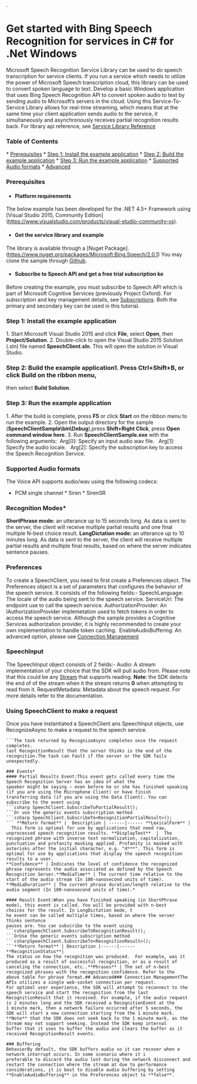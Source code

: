 .<!-- NavPath: Bing Speech API/Speech Recognition/Service Library
LinkLabel: Get started in C#
Url: Speech-api/documentation/GetStarted/GetStartedCSharpServiceLibrary
Weight: 3 -->

# Get started with Bing Speech Recognition for services in C&#35; for .Net Windows
Microsoft Speech Recognition Service Library can be used to do speech transcription for service clients. If you run a service which needs 
to utilize the power of Microsoft Speech transcription cloud, this library can be used to convert spoken language to text. 
Develop a basic Windows application that uses Bing Speech Recognition API to convert spoken audio to text by sending audio to 
Microsoft’s servers in the cloud. Using this Service-To-Service Library allows for real-time streaming, which means that at the same time your client application sends audio to the service, it simultaneously and asynchronously receives partial recognition results back. For library api reference, see [Service Library Reference](https://cdn.rawgit.com/Microsoft/Cognitive-Speech-STT-ServiceLibrary/docs/index.html)

### Table of Contents
* [Prerequisites](#Prerequisites)
* [Step 1: Install the example application](#Step-1)
* [Step 2: Build the example application](#Step-2)
* [Step 3: Run the example application](#Step-3)
* [Supported Audio formats](#Supported-Audio-formats)
* [Advanced](#Advanced)

### <a name="Prerequisites">Prerequisites</a>
* #### Platform requirements
The below example has been developed for the .NET 4.5+ Framework using [Visual Studio 2015, Community Edition]
(https://www.visualstudio.com/products/visual-studio-community-vs).

* #### Get the service library and example
The library is available through a [Nuget Package].(https://www.nuget.org/packages/Microsoft.Bing.Speech/2.0.1)
You may clone the sample through [Github](https://github.com/Microsoft/Cognitive-Speech-STT-ServiceLibrary). 

* #### Subscribe to Speech API and get a free trial subscription ke
Before creating the example, you must subscribe to Speech API which is part of Microsoft Cognitive Services (previously Project Oxford). For subscription and key management details, see [Subscriptions](https://www.microsoft.com/cognitive-services/en-us/sign-up). 
Both the primary and secondary key can be used in this tutorial.

### <a name="Step1">Step 1: Install the example application
1. Start Microsoft Visual Studio 2015 and click **File**, select **Open**, then **Project/Solution**.
2. Double-click to open the Visual Studio 2015 Solution (.sln) file named **SpeechClient.sln**. This will open the solution in Visual Studio.
### <a name="Step2"> Step 2: Build the example application1. Press Ctrl+Shift+B, or click **Build** on the ribbon menu, 
then select **Build Solution**.
### <a name="Step3">Step 3: Run the example application
1. After the build is complete, press **F5** or click **Start** on the ribbon menu to run the example.
2. Open the output directory for the sample (**SpeechClientSample\bin\Debug**),press **Shift+Right Click**, press **Open command window here**.
3. Run **SpeechClientSample.exe** with the following arguments: 
Arg[0]: Specify an input audio wav file.  
Arg[1]: Specify the audio locale.  
Arg[2]: Specify the subscription key to access the Speech Recognition Service.

### Supported Audio formats
The Voice API supports audio/wav using the following codecs: 
* PCM single channel * Siren * SirenSR

### Recognition Modes* 
**ShortPhrase mode:** an utterance up to 15 seconds long. As data is sent to the server, the client will receive multiple partial 
results and one final multiple N-best choice result.
**LongDictation mode:** an utterance up to 10 minutes long. As data is sent to the server, the client will receive multiple partial results and multiple final results, based on where the server indicates sentence pauses.

### <a name="Preferences">Preferences</a>
To create a SpeechClient, you need to first create a Preferences object. The Preferences object is a set of parameters
that configures the behavior of the speech service. It consists of the following fields:- SpeechLanguage: The locale of the audio being
sent to the speech service.
ServiceUri: The endpoint use to call the speech service.
AuthorizationProvider: An IAuthorizationProvider implemetation used to fetch tokens in order to access the speech service. Although the
sample provides a Cognitive Services authorization provider, it is highly recommended to create your own implementation to handle 
token caching.  
EnableAudioBuffering: An advanced option, please see [Connection Management](#connection-management)

### SpeechInput
The SpeechInput object consists of 2 fields:- 
Audio: A stream implementation of your choice that the SDK will pull audio from. Please note that this could be any [Stream](https://msdn.microsoft.com/en-us/library/system.io.stream(v=vs.110).aspx) that supports reading. **Note**: the SDK detects the end of of the stream when it the stream returns **0** when attempting to read from it.
RequestMetadata: Metadata about the speech request. For more details refer to the documentation.

### Using SpeechClient to make a request
Once you have instantiated a SpeechClient ans SpeechInput objects, use RecognizeAsync to make a request to the speech service. 
```charp var task = speechClient.RecognizeAsync(speechInput);
```The task returned by RecognizeAsync completes once the request completes. 
last RecognitionResult that the server thinks is the end of the recognition.The task can Fault if the server or the SDK fails 
unexpectedly.

### Events* 
#### Partial Results Event:This event gets called every time the Speech Recognition Server has an idea of what the
speaker might be saying – even before he or she has finished speaking (if you are using the Microphone Client) or have finish
transferring data (if you are using the Data Client). You can subscribe to the event using 
```csharp SpeechClient.SubscribeToPartialResult();
```Or use the generic events subscription method
```csharp SpeechClient.SubscribeTo<RecognitionPartialResult>();
``` **Return format** |  Description | ------|------ **LexicalForm** |  This form is optimal for use by applications that need raw,
unprocessed speech recognition results. **DisplayText**  |  The recognized phrase with inverse text normalization, capitalization, 
punctuation and profanity masking applied. Profanity is masked with asterisks after the initial character, e.g. "d***". This form is 
optimal for use by applications that display the speech recognition results to a user.
**Confidence** | Indicates the level of confidence the recognized phrase represents the audio associated as defined by the Speech 
Recognition Server.**MediaTime** | The current time relative to the start of the audio stream (In 100-nanosecond units of time).
**MediaDuration** | The current phrase duration/length relative to the audio segment (In 100-nanosecond units of time).* 

#### Result Event:When you have finished speaking (in ShortPhrase mode), this event is called. You will be provided with n-best 
choices for the result. In LongDictation mode, t
he event can be called multiple times, based on where the server thinks sentence 
pauses are. You can subscribe to the event using
```csharpSpeechClient.SubscribeToRecognitionResult();
```OrUse the generic events subscription method
```csharpSpeechClient.SubscribeTo<RecognitionResult>();
```**Return format** | Description |------|------**RecognitionStatus**|
The status on how the recognition was produced.  For example, was it produced as a result of successful recognition, or as a result of 
canceling the connection, etc..**Phrases** | The set of n-best recognized phrases with the recognition confidence. Refer to the 
above table for phrase format.## Advanced### Connection ManagementThe APIs utilizes a single web-socket connection per request. 
For optimal user experience, the SDK will attempt to reconnect to the speech service and start the recognition from the last
RecognitionResult that it received. For example, if the audio request is 2 minutes long and the SDK received a RecognitionEvent at the 
1 minute mark, then a network failure occurred after 5 seconds, the SDK will start a new connection starting from the 1 minute mark. 
**Note** that the SDK does not seek back to the 1 minute mark, as the Stream may not support seeking. Instead the SDK keep internal 
buffer that it uses to buffer the audio and clears the buffer as it received RecognitionResult events.

### Buffering 
BehaviorBy default, the SDK buffers audio so it can recover when a network interrupt occurs. In some scenario where it i
preferable to discard the audio lost during the network disconnect and restart the connection where the stream at due to performance 
considerations, it is best to disable audio buffering by setting **EnableAudioBuffering** in the Preferences object to **false**.
